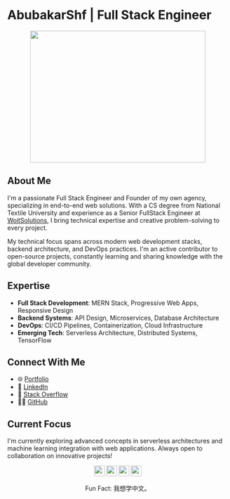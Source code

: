 # AbubakarShf | Full Stack Engineer

<div align="center">
    <img src="https://media.giphy.com/media/40cxBsgqqwb65M5ivp/giphy.gif" width="400" height="300"/>
</div>

## About Me

I'm a passionate Full Stack Engineer and Founder of my own agency, specializing in end-to-end web solutions. With a CS degree from National Textile University and experience as a Senior FullStack Engineer at [WoitSolutions](https://woitsolutions.com/), I bring technical expertise and creative problem-solving to every project.

My technical focus spans across modern web development stacks, backend architecture, and DevOps practices. I'm an active contributor to open-source projects, constantly learning and sharing knowledge with the global developer community.

## Expertise

- **Full Stack Development**: MERN Stack, Progressive Web Apps, Responsive Design
- **Backend Systems**: API Design, Microservices, Database Architecture
- **DevOps**: CI/CD Pipelines, Containerization, Cloud Infrastructure
- **Emerging Tech**: Serverless Architecture, Distributed Systems, TensorFlow

## Connect With Me

- 🌐 [Portfolio](https://www.abubakarshf.dev/)
- 💼 [LinkedIn](https://www.linkedin.com/in/abubakar-shf-57097b181/)
- 📝 [Stack Overflow](https://stackoverflow.com/users/15432363/abubakar-shafique)
- 👨‍💻 [GitHub](https://github.com/AbubakarShf)

## Current Focus

I'm currently exploring advanced concepts in serverless architectures and machine learning integration with web applications. Always open to collaboration on innovative projects!



<div align="center">
    <p>
        <a href="https://wa.me/923216022930"><img src="https://cdn.jsdelivr.net/npm/simple-icons@v3/icons/whatsapp.svg" height="24" width="24" /></a>
        <a href="https://www.facebook.com/abubakar.jutt.5283/"><img src="https://cdn.jsdelivr.net/npm/simple-icons@3.0.1/icons/facebook.svg" height="24" width="24" /></a>
        <a href="https://www.linkedin.com/in/abubakar-shf-57097b181/"><img src="https://cdn.jsdelivr.net/npm/simple-icons@3.0.1/icons/linkedin.svg" height="24" width="24" /></a>
        <a href="https://stackoverflow.com/users/15432363/abubakar-shafique"><img src="https://cdn.jsdelivr.net/npm/simple-icons@3.0.1/icons/stackoverflow.svg" height="24" width="24" /></a>
    </p>
    <p>Fun Fact: 我想学中文。</p>
</div>
